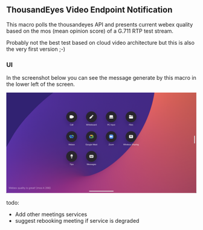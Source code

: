 ## ThousandEyes Video Endpoint Notification

This macro polls the thousandeyes API and presents current webex quality
based on the mos (mean opinion score) of a G.711 RTP test stream.

Probably not the best test based on cloud video architecture but this is
also the very first version ;-)

### UI
In the screenshot below you can see the message generate by this macro in
the lower left of the screen.  

![user experience screenshot](/quality.png?raw=true "User Experience")

todo:

* Add other meetings services
* suggest rebooking meeting if service is degraded
